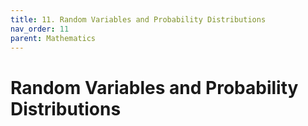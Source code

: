 ```yaml
---
title: 11. Random Variables and Probability Distributions
nav_order: 11
parent: Mathematics
---
```

# Random Variables and Probability Distributions